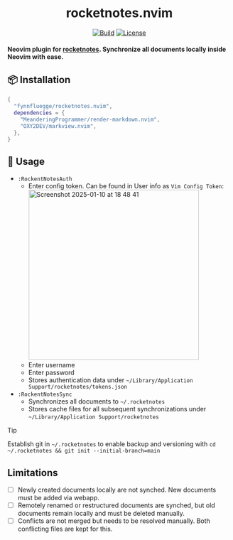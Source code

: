 <div align="center">
  
  # rocketnotes.nvim
  
  [![Build](https://github.com/fynnfluegge/rocketnotes.nvim/actions/workflows/ci.yml/badge.svg)](https://github.com/fynnfluegge/rocketnotes.nvim/actions/workflows/ci.yml)
  [![License](https://img.shields.io/badge/License-MIT%20-green.svg)](https://opensource.org/licenses/MIT)

</div>

#### Neovim plugin for [rocketnotes](https://www.takeniftynotes.net/). Synchronize all documents locally inside Neovim with ease.

## 📦 Installation

```lua
{
  "fynnfluegge/rocketnotes.nvim",
  dependencies = {
    "MeanderingProgrammer/render-markdown.nvim",
    "OXY2DEV/markview.nvim",
  },
}

```

## 🚀 Usage

- `:RockentNotesAuth`
  - Enter config token. Can be found in User info as `Vim Config Token`:  
    <img width="383" alt="Screenshot 2025-01-10 at 18 48 41" src="https://github.com/user-attachments/assets/fe3ac1a1-8219-41d1-aa69-9d32f54df806" />
  - Enter username
  - Enter password
  - Stores authentication data under `~/Library/Application Support/rocketnotes/tokens.json`
- `:RockentNotesSync`
  - Synchronizes all documents to `~/.rocketnotes`
  - Stores cache files for all subsequent synchronizations under `~/Library/Application Support/rocketnotes`

> [!TIP]
> Establish git in `~/.rocketnotes` to enable backup and versioning with `cd ~/.rocketnotes && git init --initial-branch=main`

## Limitations

- [ ] Newly created documents locally are not synched. New documents must be added via webapp.
- [ ] Remotely renamed or restructured documents are synched, but old documents remain locally and must be deleted manually.
- [ ] Conflicts are not merged but needs to be resolved manually. Both conflicting files are kept for this.
